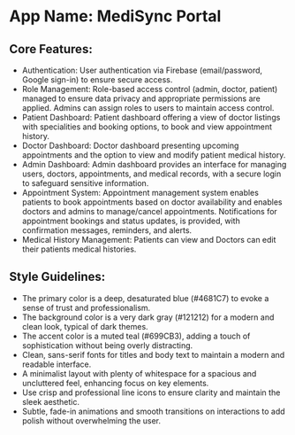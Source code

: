 # **App Name**: MediSync Portal


## Core Features:

- Authentication: User authentication via Firebase (email/password, Google sign-in) to ensure secure access.
- Role Management: Role-based access control (admin, doctor, patient) managed to ensure data privacy and appropriate permissions are applied. Admins can assign roles to users to maintain access control.
- Patient Dashboard: Patient dashboard offering a view of doctor listings with specialities and booking options, to book and view appointment history.
- Doctor Dashboard: Doctor dashboard presenting upcoming appointments and the option to view and modify patient medical history.
- Admin Dashboard: Admin dashboard provides an interface for managing users, doctors, appointments, and medical records, with a secure login to safeguard sensitive information.
- Appointment System: Appointment management system enables patients to book appointments based on doctor availability and enables doctors and admins to manage/cancel appointments. Notifications for appointment bookings and status updates, is provided, with confirmation messages, reminders, and alerts.
- Medical History Management: Patients can view and Doctors can edit their patients medical histories.

## Style Guidelines:

- The primary color is a deep, desaturated blue (#4681C7) to evoke a sense of trust and professionalism.
- The background color is a very dark gray (#121212) for a modern and clean look, typical of dark themes.
- The accent color is a muted teal (#699CB3), adding a touch of sophistication without being overly distracting.
- Clean, sans-serif fonts for titles and body text to maintain a modern and readable interface.
- A minimalist layout with plenty of whitespace for a spacious and uncluttered feel, enhancing focus on key elements.
- Use crisp and professional line icons to ensure clarity and maintain the sleek aesthetic.
- Subtle, fade-in animations and smooth transitions on interactions to add polish without overwhelming the user.